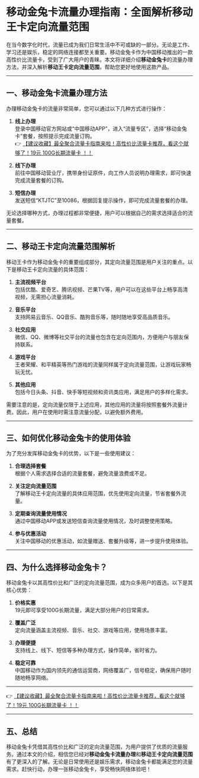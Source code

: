 # 移动金兔卡流量办理指南：全面解析移动王卡定向流量范围

在当今数字化时代，流量已成为我们日常生活中不可或缺的一部分。无论是工作、学习还是娱乐，稳定的网络连接都至关重要。移动金兔卡作为中国移动推出的一款高性价比流量卡，受到了广大用户的青睐。本文将详细介绍**移动金兔卡**的流量办理方法，并深入解析**移动王卡定向流量范围**，帮助您更好地使用这款产品。

---

## 一、移动金兔卡流量办理方法

办理移动金兔卡的流量非常简单，您可以通过以下几种方式进行操作：

1. **线上办理**  
   登录中国移动官方网站或“中国移动APP”，进入“流量专区”，选择“移动金兔卡”套餐，按照提示完成流量订购。  
   👉 [【建议收藏】最全聚合流量卡指南来啦！高性价比流量卡推荐，看这个就够了！19元 100G长期流量卡 ！！](https://bit.ly/Liuliangka)

2. **线下办理**  
   前往中国移动营业厅，携带身份证原件，向工作人员说明办理需求，即可快速完成流量套餐的订购。

3. **短信办理**  
   发送短信“KTJTC”至10086，根据回复提示操作，即可完成流量套餐的办理。

无论选择哪种方式，办理过程都非常便捷，用户可以根据自己的需求选择适合的流量套餐。

---

## 二、移动王卡定向流量范围解析

移动王卡作为移动金兔卡的重要组成部分，其定向流量范围是用户关注的重点。以下是移动王卡定向流量的具体范围：

1. **主流视频平台**  
   包括优酷、爱奇艺、腾讯视频、芒果TV等，用户可以在这些平台上畅享高清视频，无需担心流量消耗。

2. **音乐平台**  
   支持网易云音乐、QQ音乐、酷狗音乐等，随时随地享受高品质音乐。

3. **社交应用**  
   微信、QQ、微博等社交平台的流量也包含在定向范围内，方便用户与朋友保持联系。

4. **游戏平台**  
   王者荣耀、和平精英等热门游戏的流量同样属于定向流量范围，让游戏玩家畅玩无忧。

5. **其他应用**  
   包括今日头条、抖音、快手等短视频和资讯类应用，满足用户的多样化需求。

需要注意的是，定向流量仅限于上述应用，其他应用的流量将按照套餐外流量计费。因此，用户在使用时需注意流量分配，以避免额外费用。

---

## 三、如何优化移动金兔卡的使用体验

为了充分发挥移动金兔卡的优势，以下是一些使用建议：

1. **合理选择套餐**  
   根据个人需求选择合适的流量套餐，避免流量浪费或不足。

2. **关注定向流量范围**  
   了解移动王卡定向流量的具体应用范围，优先使用定向流量，节省套餐外流量。

3. **定期查询流量使用情况**  
   通过中国移动APP或发送短信查询流量使用情况，及时调整使用策略。

4. **参与优惠活动**  
   关注中国移动的优惠活动，如流量赠送、套餐升级等，进一步提升使用体验。

---

## 四、为什么选择移动金兔卡？

移动金兔卡以其高性价比和广泛的定向流量范围，成为众多用户的首选。以下是其核心优势：

1. **价格实惠**  
   19元即可享受100G长期流量，满足大部分用户的日常需求。

2. **覆盖广泛**  
   定向流量涵盖主流视频、音乐、社交、游戏等应用，使用场景丰富。

3. **办理便捷**  
   支持线上、线下、短信等多种办理方式，操作简单，省时省力。

4. **稳定可靠**  
   中国移动作为国内领先的通信运营商，网络覆盖广，信号稳定，确保用户随时随地畅享网络。

---

👉 [【建议收藏】最全聚合流量卡指南来啦！高性价比流量卡推荐，看这个就够了！19元 100G长期流量卡 ！！](https://bit.ly/Liuliangka)

---

## 五、总结

移动金兔卡凭借其高性价比和广泛的定向流量范围，为用户提供了优质的流量服务。通过本文的介绍，相信您已经对**移动金兔卡流量办理**和**移动王卡定向流量范围**有了更深入的了解。无论是日常使用还是娱乐需求，移动金兔卡都能满足您的流量需求。赶快行动，办理一张移动金兔卡，享受畅快网络体验吧！